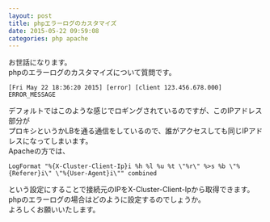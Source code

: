 ```yaml
---
layout: post
title: phpエラーログのカスタマイズ
date: 2015-05-22 09:59:08
categories: php apache
---
```

<p>お世話になります。<br>
phpのエラーログのカスタマイズについて質問です。</p>

<pre><code>[Fri May 22 18:36:20 2015] [error] [client 123.456.678.000] ERROR_MESSAGE
</code></pre>

<p>デフォルトではこのような感じでロギングされているのですが、このIPアドレス部分が<br>
プロキシというかLBを通る通信をしているので、誰がアクセスしても同じIPアドレスになってしまいます。<br>
Apacheの方では、</p>

<pre><code>LogFormat "%{X-Cluster-Client-Ip}i %h %l %u %t \"%r\" %&gt;s %b \"%{Referer}i\" \"%{User-Agent}i\"" combined
</code></pre>

<p>という設定にすることで接続元のIPをX-Cluster-Client-Ipから取得できます。<br>
phpのエラーログの場合はどのように設定するのでしょうか。<br>
よろしくお願いいたします。</p>
